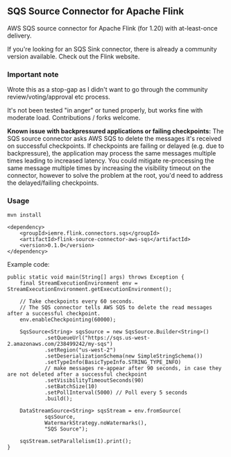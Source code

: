 ## SQS Source Connector for Apache Flink

AWS SQS source connector for Apache Flink (for 1.20) with at-least-once delivery.

If you're looking for an SQS Sink connector, there is already a community version available. Check out the Flink website.

### Important note

Wrote this as a stop-gap as I didn't want to go through the community review/voting/approval etc process. 

It's not been tested "in anger" or tuned properly, but works fine with moderate load. Contributions / forks welcome.

**Known issue with backpressured applications or failing checkpoints:** The SQS source connector asks AWS SQS to delete the messages it's received on successful checkpoints. If checkpoints are failing or delayed (e.g. due to backpressure), the application may process the same messages multiple times leading to increased latency. You could mitigate re-processing the same message multiple times by increasing the visibility timeout on the connector, however to solve the problem at the root, you'd need to address the delayed/failing checkpoints.


### Usage

`mvn install`

```
<dependency>
    <groupId>iemre.flink.connectors.sqs</groupId>
    <artifactId>flink-source-connector-aws-sqs</artifactId>
    <version>0.1.0</version>
</dependency>
```

Example code:

```
public static void main(String[] args) throws Exception {
    final StreamExecutionEnvironment env = StreamExecutionEnvironment.getExecutionEnvironment();
    
    // Take checkpoints every 60 seconds. 
    // The SQS connector tells AWS SQS to delete the read messages after a successful checkpoint. 
    env.enableCheckpointing(60000);

    SqsSource<String> sqsSource = new SqsSource.Builder<String>()
            .setQueueUrl("https://sqs.us-west-2.amazonaws.com/238499242/my-sqs")
            .setRegion("us-west-2")
            .setDeserializationSchema(new SimpleStringSchema())
            .setTypeInfo(BasicTypeInfo.STRING_TYPE_INFO)
            // make messages re-appear after 90 seconds, in case they are not deleted after a successful checkpoint
            .setVisibilityTimeoutSeconds(90)
            .setBatchSize(10)
            .setPollInterval(5000) // Poll every 5 seconds
            .build();

    DataStreamSource<String> sqsStream = env.fromSource(
            sqsSource,
            WatermarkStrategy.noWatermarks(),
            "SQS Source");

    sqsStream.setParallelism(1).print();
}

```
